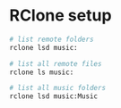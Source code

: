 # RClone setup

```bash
# list remote folders
rclone lsd music:

# list all remote files
rclone ls music:

# list all music folders
rclone lsd music:Music

```
